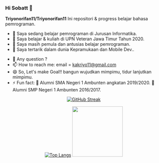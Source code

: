 ### Hi Sobatt 👋


**Triyonorifan11/Triyonorifan11** Ini repositori & progress belajar bahasa pemrograman.


- 🔭 Saya sedang belajar pemrograman di Jurusan Informatika.
- 🌱 Saya belajar & kuliah di UPN Veteran Jawa Timur Tahun 2020.
- 👯 Saya masih pemula dan antusias belajar pemrograman.
- 🌱 Saya tertarik dalam dunia Kepramukaan dan Mobile Dev..
<!-- - 🤔 I’m looking for help with ... -->
- 💬 Any question ?
- 📫 How to reach me: email = kakriyo11@gmail.com
- 😄 So, Let's make Goal!! bangun wujudkan mimpimu, tidur lanjutkan mimpimu.
- ⚡ Fun fact: 🔭 Alumni SMA Negeri 1 Ambunten angkatan 2019/2020.
               🔭 Alumni SMP Negeri 1 Ambunten 2016/2017.

<div align="center">


[![GitHub Streak](https://github-readme-streak-stats.herokuapp.com/?user=Triyonorifan11&theme=dark&background=000000)](https://git.io/streak-stats)


[![Top Langs](https://github-readme-stats.vercel.app/api/top-langs/?username=Triyonorifan11&layout=compact&theme=vision-friendly-dark)](https://github.com/anuraghazra/github-readme-stats)
<img height="162em" src="https://github-readme-stats-eight-theta.vercel.app/api?username=Triyonorifan11&show_icons=true&theme=vision-friendly-dark&include_all_commits=true&count_private=true"/>
</div>




